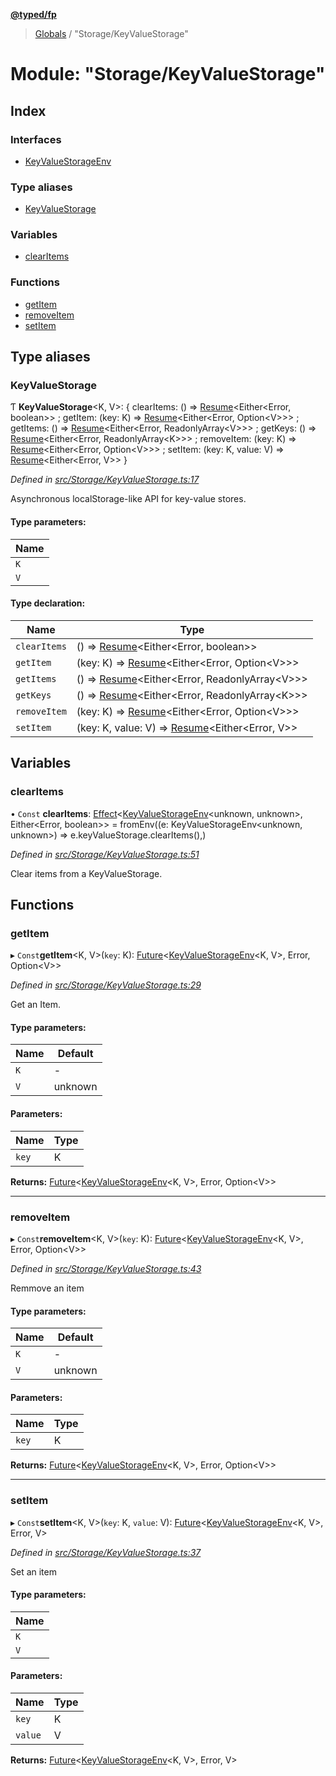 **[@typed/fp](../README.md)**

> [Globals](../globals.md) / "Storage/KeyValueStorage"

# Module: "Storage/KeyValueStorage"

## Index

### Interfaces

* [KeyValueStorageEnv](../interfaces/_storage_keyvaluestorage_.keyvaluestorageenv.md)

### Type aliases

* [KeyValueStorage](_storage_keyvaluestorage_.md#keyvaluestorage)

### Variables

* [clearItems](_storage_keyvaluestorage_.md#clearitems)

### Functions

* [getItem](_storage_keyvaluestorage_.md#getitem)
* [removeItem](_storage_keyvaluestorage_.md#removeitem)
* [setItem](_storage_keyvaluestorage_.md#setitem)

## Type aliases

### KeyValueStorage

Ƭ  **KeyValueStorage**\<K, V>: { clearItems: () => [Resume](_resume_resume_.md#resume)\<Either\<Error, boolean>> ; getItem: (key: K) => [Resume](_resume_resume_.md#resume)\<Either\<Error, Option\<V>>> ; getItems: () => [Resume](_resume_resume_.md#resume)\<Either\<Error, ReadonlyArray\<V>>> ; getKeys: () => [Resume](_resume_resume_.md#resume)\<Either\<Error, ReadonlyArray\<K>>> ; removeItem: (key: K) => [Resume](_resume_resume_.md#resume)\<Either\<Error, Option\<V>>> ; setItem: (key: K, value: V) => [Resume](_resume_resume_.md#resume)\<Either\<Error, V>>  }

*Defined in [src/Storage/KeyValueStorage.ts:17](https://github.com/TylorS/typed-fp/blob/f129829/src/Storage/KeyValueStorage.ts#L17)*

Asynchronous localStorage-like API for key-value stores.

#### Type parameters:

Name |
------ |
`K` |
`V` |

#### Type declaration:

Name | Type |
------ | ------ |
`clearItems` | () => [Resume](_resume_resume_.md#resume)\<Either\<Error, boolean>> |
`getItem` | (key: K) => [Resume](_resume_resume_.md#resume)\<Either\<Error, Option\<V>>> |
`getItems` | () => [Resume](_resume_resume_.md#resume)\<Either\<Error, ReadonlyArray\<V>>> |
`getKeys` | () => [Resume](_resume_resume_.md#resume)\<Either\<Error, ReadonlyArray\<K>>> |
`removeItem` | (key: K) => [Resume](_resume_resume_.md#resume)\<Either\<Error, Option\<V>>> |
`setItem` | (key: K, value: V) => [Resume](_resume_resume_.md#resume)\<Either\<Error, V>> |

## Variables

### clearItems

• `Const` **clearItems**: [Effect](_effect_effect_.effect.md)\<[KeyValueStorageEnv](../interfaces/_storage_keyvaluestorage_.keyvaluestorageenv.md)\<unknown, unknown>, Either\<Error, boolean>> = fromEnv((e: KeyValueStorageEnv\<unknown, unknown>) => e.keyValueStorage.clearItems(),)

*Defined in [src/Storage/KeyValueStorage.ts:51](https://github.com/TylorS/typed-fp/blob/f129829/src/Storage/KeyValueStorage.ts#L51)*

Clear items from a KeyValueStorage.

## Functions

### getItem

▸ `Const`**getItem**\<K, V>(`key`: K): [Future](_future_exports_.md#future)\<[KeyValueStorageEnv](../interfaces/_storage_keyvaluestorage_.keyvaluestorageenv.md)\<K, V>, Error, Option\<V>>

*Defined in [src/Storage/KeyValueStorage.ts:29](https://github.com/TylorS/typed-fp/blob/f129829/src/Storage/KeyValueStorage.ts#L29)*

Get an Item.

#### Type parameters:

Name | Default |
------ | ------ |
`K` | - |
`V` | unknown |

#### Parameters:

Name | Type |
------ | ------ |
`key` | K |

**Returns:** [Future](_future_exports_.md#future)\<[KeyValueStorageEnv](../interfaces/_storage_keyvaluestorage_.keyvaluestorageenv.md)\<K, V>, Error, Option\<V>>

___

### removeItem

▸ `Const`**removeItem**\<K, V>(`key`: K): [Future](_future_exports_.md#future)\<[KeyValueStorageEnv](../interfaces/_storage_keyvaluestorage_.keyvaluestorageenv.md)\<K, V>, Error, Option\<V>>

*Defined in [src/Storage/KeyValueStorage.ts:43](https://github.com/TylorS/typed-fp/blob/f129829/src/Storage/KeyValueStorage.ts#L43)*

Remmove an item

#### Type parameters:

Name | Default |
------ | ------ |
`K` | - |
`V` | unknown |

#### Parameters:

Name | Type |
------ | ------ |
`key` | K |

**Returns:** [Future](_future_exports_.md#future)\<[KeyValueStorageEnv](../interfaces/_storage_keyvaluestorage_.keyvaluestorageenv.md)\<K, V>, Error, Option\<V>>

___

### setItem

▸ `Const`**setItem**\<K, V>(`key`: K, `value`: V): [Future](_future_exports_.md#future)\<[KeyValueStorageEnv](../interfaces/_storage_keyvaluestorage_.keyvaluestorageenv.md)\<K, V>, Error, V>

*Defined in [src/Storage/KeyValueStorage.ts:37](https://github.com/TylorS/typed-fp/blob/f129829/src/Storage/KeyValueStorage.ts#L37)*

Set an item

#### Type parameters:

Name |
------ |
`K` |
`V` |

#### Parameters:

Name | Type |
------ | ------ |
`key` | K |
`value` | V |

**Returns:** [Future](_future_exports_.md#future)\<[KeyValueStorageEnv](../interfaces/_storage_keyvaluestorage_.keyvaluestorageenv.md)\<K, V>, Error, V>
